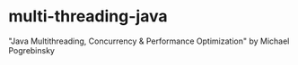 # multi-threading-java
"Java Multithreading, Concurrency &amp; Performance Optimization" by Michael Pogrebinsky
